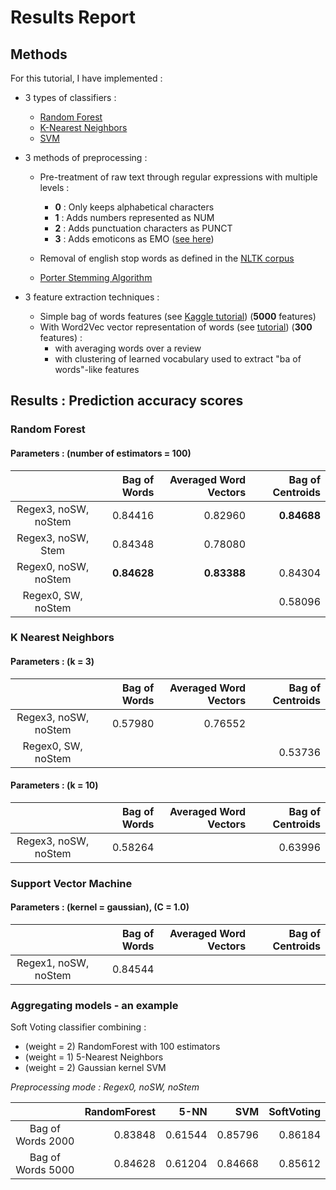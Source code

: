 # Results Report

## Methods

For this tutorial, I have implemented :

+ 3 types of classifiers :
    + [Random Forest](http://scikit-learn.org/stable/modules/ensemble.html#forest)
    + [K-Nearest Neighbors](http://scikit-learn.org/stable/modules/neighbors.html)
    + [SVM](http://scikit-learn.org/stable/modules/svm.html#classification)

+ 3 methods of preprocessing :
    + Pre-treatment of raw text through regular expressions with multiple levels :
        + __0__ : Only keeps alphabetical characters
        + __1__ : Adds numbers represented as NUM
        + __2__ : Adds punctuation characters as PUNCT
        + __3__ : Adds emoticons as EMO ([see here](http://sentiment.christopherpotts.net/tokenizing.html#emoticons))
        
    + Removal of english stop words as defined in the [NLTK corpus](http://www.nltk.org/book/ch02.html#code-unusual)
    + [Porter Stemming Algorithm](http://www.nltk.org/howto/stem.html)
    
+ 3 feature extraction techniques :
    + Simple bag of words features (see [Kaggle tutorial](https://www.kaggle.com/c/word2vec-nlp-tutorial/details/part-1-for-beginners-bag-of-words)) (__5000__ features)
    + With Word2Vec vector representation of words (see [tutorial](https://www.kaggle.com/c/word2vec-nlp-tutorial/details/part-3-more-fun-with-word-vectors)) (__300__ features) :
        + with averaging words over a review
        + with clustering of learned vocabulary used to extract "ba of words"-like features
        
## Results : Prediction accuracy scores

### Random Forest

#### Parameters : (number of estimators = __100__)

|  | Bag of Words | Averaged Word Vectors | Bag of Centroids |
| :---: | ---: | ---: | ---: |
| Regex3, noSW, noStem | 0.84416 | 0.82960 | __0.84688__ |
| Regex3, noSW, Stem | 0.84348 | 0.78080 |  |
| Regex0, noSW, noStem | __0.84628__ | __0.83388__ | 0.84304 |
| Regex0, SW, noStem |  |  | 0.58096 |

### K Nearest Neighbors

#### Parameters : (k = __3__)

|  | Bag of Words | Averaged Word Vectors | Bag of Centroids |
| :---: | ---: | ---: | ---: |
| Regex3, noSW, noStem | 0.57980 | 0.76552 |  |
| Regex0, SW, noStem |  |  | 0.53736 |

#### Parameters : (k = __10__)

|  | Bag of Words | Averaged Word Vectors | Bag of Centroids |
| :---: | ---: | ---: | ---: |
| Regex3, noSW, noStem | 0.58264 |  | 0.63996 |

### Support Vector Machine

#### Parameters : (kernel = __gaussian__), (C = __1.0__)

|  | Bag of Words | Averaged Word Vectors | Bag of Centroids |
| :---: | ---: | ---: | ---: |
| Regex1, noSW, noStem | 0.84544 |  |  |

### Aggregating models - an example

Soft Voting classifier combining :

+ (weight = 2) RandomForest with 100 estimators
+ (weight = 1) 5-Nearest Neighbors
+ (weight = 2) Gaussian kernel SVM

_Preprocessing mode : Regex0, noSW, noStem_

|  | RandomForest | 5-NN | SVM | SoftVoting |
| :---: | ---: | ---: | ---: | ---: |
| Bag of Words 2000 | 0.83848 | 0.61544 | 0.85796 | 0.86184 |
| Bag of Words 5000 | 0.84628 | 0.61204 | 0.84668 |  0.85612 |